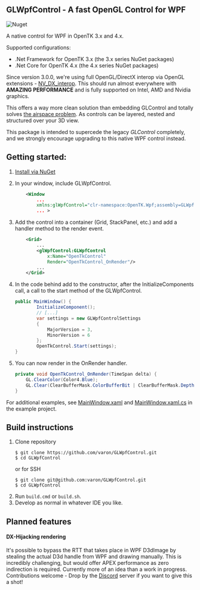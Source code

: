 ## GLWpfControl - A fast OpenGL Control for WPF
![Nuget](https://img.shields.io/nuget/v/OpenTK.GLWpfControl.svg?color=green)

A native control for WPF in OpenTK 3.x and 4.x.

Supported configurations:
- .Net Framework for OpenTK 3.x (the 3.x series NuGet packages)
- .Net Core for OpenTK 4.x (the 4.x series NuGet packages)

Since version 3.0.0, we're using full OpenGL/DirectX interop via OpenGL extensions - [NV_DX_interop](https://www.khronos.org/registry/OpenGL/extensions/NV/WGL_NV_DX_interop.txt). This should run almost everywhere with **AMAZING PERFORMANCE** and is fully supported on Intel, AMD and Nvidia graphics.

This offers a way more clean solution than embedding GLControl and totally solves [the airspace problem](https://stackoverflow.com/questions/8006092/controls-dont-show-over-winforms-host). As controls can be layered, nested and structured over your 3D view.

This package is intended to supercede the legacy *GLControl* completely, and we strongly encourage upgrading to this native WPF control instead.

## Getting started:

1. [Install via NuGet](https://www.nuget.org/packages/OpenTK.GLWpfControl)
2. In your window, include GLWpfControl.
    ```XML
        <Window 
            ...
            xmlns:glWpfControl="clr-namespace:OpenTK.Wpf;assembly=GLWpfControl"
            ... >    
    ```
3. Add the control into a container (Grid, StackPanel, etc.) and add a handler method to the render event.

    ```XML
        <Grid>
            ...
            <glWpfControl:GLWpfControl 
                x:Name="OpenTkControl" 
                Render="OpenTkControl_OnRender"/>
            ...
        </Grid>
    ```
4. In the code behind add to the constructor, after the InitializeComponents call, a call to the start method of the GLWpfControl.
    ```CS
    public MainWindow() {
            InitializeComponent();
            // [...]
            var settings = new GLWpfControlSettings
            {
                MajorVersion = 3,
                MinorVersion = 6
            };
            OpenTkControl.Start(settings);
    }
    ```
5. You can now render in the OnRender handler.
    ```CS
    private void OpenTkControl_OnRender(TimeSpan delta) {
        GL.ClearColor(Color4.Blue);
        GL.Clear(ClearBufferMask.ColorBufferBit | ClearBufferMask.DepthBufferBit);
    }
    ```
For additional examples, see [MainWindow.xaml](https://github.com/varon/GLWpfControl/blob/master/src/GLWpfControlExample/MainWindow.xaml#L11) and [MainWindow.xaml.cs](https://github.com/varon/GLWpfControl/blob/master/src/GLWpfControlExample/MainWindow.xaml.cs#L18) in the example project.



## Build instructions

1. Clone repository 
    ```shell
    $ git clone https://github.com/varon/GLWpfControl.git
    $ cd GLWpfControl
    ```
    or for SSH 
    ```shell
    $ git clone git@github.com:varon/GLWpfControl.git
    $ cd GLWpfControl
    ```
2. Run `build.cmd` or `build.sh`.
3. Develop as normal in whatever IDE you like.


## Planned features

#### DX-Hijacking rendering

It's possible to bypass the RTT that takes place in WPF D3dImage by stealing the actual D3d handle from WPF and drawing manually. This is incredibly challenging, but would offer APEX performance as zero indirection is required. Currently more of an idea than a work in progress. Contributions welcome - Drop by the [Discord](https://discord.gg/6HqD48s) server if you want to give this a shot!
